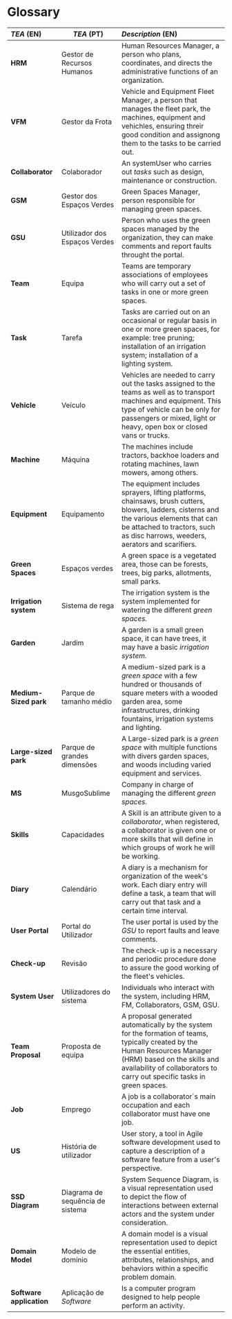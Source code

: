 # Glossary



| **_TEA_** (EN)           | **_TEA_** (PT)                   | **_Description_** (EN)                                                                                                                                                                                                                 |                                       
|:-------------------------|----------------------------------|:---------------------------------------------------------------------------------------------------------------------------------------------------------------------------------------------------------------------------------------|
| **HRM**                  | Gestor de Recursos Humanos       | Human Resources Manager, a person who plans, coordinates, and directs the administrative functions of an organization.                                                                                                                 |
| **VFM**                  | Gestor da Frota                  | Vehicle and Equipment Fleet Manager, a person that manages the fleet park, the machines, equipment and vehichles, ensuring threir good condition and assignong them to the tasks to be carried out.                                    |
| **Collaborator**         | Colaborador                      | An systemUser who carries out _tasks_ such as design, maintenance or construction.                                                                                                                                                       |
| **GSM**                  | Gestor dos Espaços Verdes        | Green Spaces Manager, person responsible for managing green spaces.                                                                                                                                                                    |
| **GSU**                  | Utilizador dos Espaços Verdes    | Person who uses the green spaces managed by the organization, they can make comments and report faults throught the portal.                                                                                                            |
| **Team**                 | Equipa                           | Teams are temporary associations of employees who will carry out a set of tasks in one or more green spaces.                                                                                                                           |
| **Task**                 | Tarefa                           | Tasks are carried out on an occasional or regular basis in one or more green spaces, for example: tree pruning; installation of an irrigation system; installation of a lighting system.                                               |
| **Vehicle**              | Veículo                          | Vehicles are needed to carry out the tasks assigned to the teams as well as to transport machines and equipment. This type of vehicle can be only for passengers or mixed, light or heavy, open box or closed vans or trucks.          |
| **Machine**              | Máquina                          | The machines include tractors, backhoe loaders and rotating machines, lawn mowers, among others.                                                                                                                                       |
| **Equipment**            | Equipamento                      | The equipment includes sprayers, lifting platforms, chainsaws, brush cutters, blowers, ladders, cisterns and the various elements that can be attached to tractors, such as disc harrows, weeders, aerators and scarifiers.            |
| **Green Spaces**         | Espaços verdes                   | A green space is a vegetated area, those can be forests, trees, big parks, allotments, small parks.                                                                                                                                    |
| **Irrigation system**    | Sistema de rega                  | The irrigation system is the system implemented for watering the different _green spaces._                                                                                                                                             |
| **Garden**               | Jardim                           | A garden is a small green space, it can have trees, it may have a basic _irrigation system._                                                                                                                                           |
| **Medium-Sized park**    | Parque de tamanho médio          | A medium-sized park is a _green space_ with a few hundred or thousands of square meters with a wooded garden area, some infrastructures, drinking fountains, irrigation systems and lighting.                                          |
| **Large-sized park**     | Parque de grandes dimensões      | A Large-sized park is a _green space_ with multiple functions with divers garden spaces, and woods including varied equipment and services.                                                                                            |
| **MS**                   | MusgoSublime                     | Company in charge of managing the different _green spaces._                                                                                                                                                                            |
| **Skills**               | Capacidades                      | A Skill is an attribute given to a _collaborator_, when registered, a collaborator is given one or more skills that will define in which groups of work he will be working.                                                            |
| **Diary**                | Calendário                       | A diary is a mechanism for organization of the week's work. Each diary entry will define a task, a team that will carry out that task and a certain  time interval.                                                                    |
| **User Portal**          | Portal do Utilizador             | The user portal is used by the _GSU_ to report faults and leave comments.                                                                                                                                                              |
| **Check-up**             | Revisão                          | The check-up is a necessary and periodic procedure done to assure the good working of the fleet's vehicles.                                                                                                                            |
| **System User**          | Utilizadores do sistema          | Individuals who interact with the system, including HRM, FM, Collaborators, GSM, GSU.                                                                                                                                                  |
| **Team Proposal**        | Proposta de equipa               | A proposal generated automatically by the system for the formation of teams, typically created by the Human Resources Manager (HRM) based on the skills and availability of collaborators to carry out specific tasks in green spaces. |
| **Job**                  | Emprego                          | A job is a collaborator´s main occupation and each collaborator must have one job.                                                                                                                                                     |
| **US**                   | História de utilizador           | User story, a tool in Agile software development used to capture a description of a software feature from a user's perspective.                                                                                                        |
| **SSD Diagram**          | Diagrama de sequência de sistema | System Sequence Diagram, is a visual representation used to depict the flow of interactions between external actors and the system under consideration.                                                                                |
| **Domain Model**         | Modelo de domínio                | A domain model is a visual representation used to depict the essential entities, attributes, relationships, and behaviors within a specific problem domain.                                                                            |
| **Software application** | Aplicação de _Software_          | Is a computer program designed to help people perform an activity.                                                                                                                                                                     |








